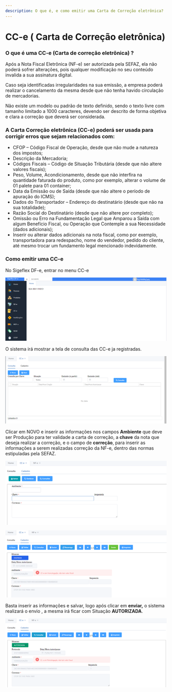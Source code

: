 ```yaml
---
description: O que é, e como emitir uma Carta de Correção eletrônica?
---
```


# CC-e ( Carta de Correção eletrônica)

### O que é uma CC-e (Carta de correção eletrônica) ?

Após a Nota Fiscal Eletrônica (NF-e) ser autorizada pela SEFAZ, ela não poderá sofrer alterações, pois qualquer modificação no seu conteúdo invalida a sua assinatura digital.

Caso seja identificadas irregularidades na sua emissão, a empresa poderá realizar o cancelamento da mesma desde que não tenha havido circulação de mercadorias.

Não existe um modelo ou padrão de texto definido, sendo o texto livre com tamanho limitado a 1000 caracteres, devendo ser descrito de forma objetiva e clara a correção que deverá ser considerada.

### A Carta Correção eletrônica (CC-e) poderá ser usada para corrigir erros que sejam relacionados com:

* CFOP – Código Fiscal de Operação, desde que não mude a natureza dos impostos;
* Descrição da Mercadoria;
* Códigos Fiscais – Código de Situação Tributária (desde que não altere valores fiscais);
* Peso, Volume, Acondicionamento, desde que não interfira na quantidade faturada do produto, como por exemplo, alterar o volume de 01 palete para 01 container;
* Data da Emissão ou de Saída (desde que não altere o período de apuração do ICMS);
* Dados do Transportador – Endereço do destinatário (desde que não na sua totalidade);
* Razão Social do Destinatário (desde que não altere por completo);
* Omissão ou Erro na Fundamentação Legal que Amparou a Saída com algum Benefício Fiscal, ou Operação que Contemple a sua Necessidade (dados adicionais);
* Inserir ou alterar dados adicionais na nota fiscal, como por exemplo, transportadora para redespacho, nome do vendedor, pedido do cliente, até mesmo trocar um fundamento legal mencionado indevidamente.

### **Como emitir uma CC-e**

No Sigeflex DF-e, entrar no menu CC-e

![](<../../../.gitbook/assets/image (59).png>)

O sistema irá mostrar a tela de consulta das CC-e ja registradas.

![](<../../../.gitbook/assets/image (61).png>)

Clicar em NOVO e inserir as informações nos campos **Ambiente** que deve ser Produção para ter validade a carta de correção, a **chave** da nota que deseja realizar a correção, e o campo de **correção**, para inserir as informações a serem realizadas correção da NF-e, dentro das normas estipuladas pela SEFAZ.

![](<../../../.gitbook/assets/image (65).png>)

![](<../../../.gitbook/assets/image (63).png>)

Basta inserir as informações e salvar, logo após clicar em **enviar,** o sistema realizará o envio , a mesma irá ficar com Situação **AUTORIZADA**.

![](<../../../.gitbook/assets/image (64).png>)
